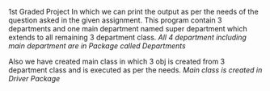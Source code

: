 1st Graded Project 
In which we can print the output as per the needs of the question asked in the given assignment.
This program contain 3 departments and one main department named super department which extends to all remaining 3 department class.
*All 4 department including main department are in Package called Departments*

Also we have created main class in which 3 obj is created from 3 department class and is executed as per the needs.
*Main class is created in Driver Package*
